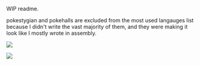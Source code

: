 WIP readme.

pokestygian and pokehalls are excluded from the most used langauges list because I didn't write the vast majority of them, and they were making it look like I mostly wrote in assembly.

![](https://github-readme-stats.vercel.app/api?username=Tachytaenius&custom_title=Tachytaenius&show_icons=true&theme=omni&hide_border=true&border_radius=10)

![](https://github-readme-stats.vercel.app/api/top-langs/?username=Tachytaenius&langs_count=6&layout=compact&theme=omni&hide_border=true&border_radius=10&exclude_repo=pokestygian,pokehalls)
